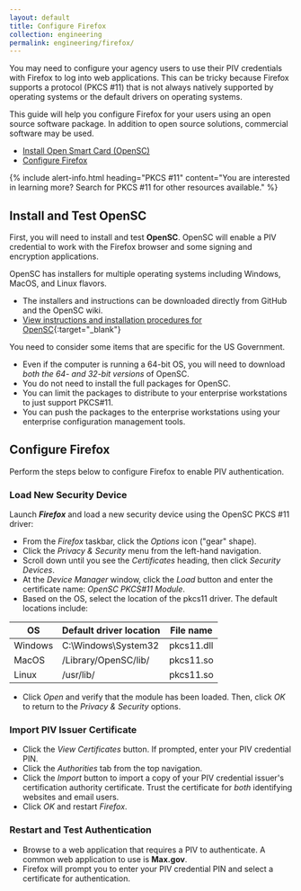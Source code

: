 ```yaml
---
layout: default
title: Configure Firefox
collection: engineering
permalink: engineering/firefox/
---
```


You may need to configure your agency users to use their PIV credentials with Firefox to log into web applications. This can be tricky because Firefox supports a protocol (PKCS #11) that is not always natively supported by operating systems or the default drivers on operating systems.  

This guide will help you configure Firefox for your users using an open source software package.  In addition to open source solutions, commercial software may be used. 

* [Install Open Smart Card (OpenSC)](#install-and-test-opensc)
* [Configure Firefox](#configure-firefox)

{% include alert-info.html heading="PKCS #11" content="You are interested in learning more? Search for PKCS #11 for other resources available." %} 


## Install and Test OpenSC
First, you will need to install and test **OpenSC**. OpenSC will enable a PIV credential to work with the Firefox browser and some signing and encryption applications.  

OpenSC has installers for multiple operating systems including Windows, MacOS, and Linux flavors.  

* The installers and instructions can be downloaded directly from GitHub and the OpenSC wiki.
* [View instructions and installation procedures for OpenSC](https://github.com/OpenSC/OpenSC/wiki){:target="_blank"}

You need to consider some items that are specific for the US Government. 

* Even if the computer is running a 64-bit OS, you will need to download _both the 64- and 32-bit versions_ of OpenSC.
* You do not need to install the full packages for OpenSC.  
* You can limit the packages to distribute to your enterprise workstations to just support PKCS#11.  
* You can push the packages to the enterprise workstations using your enterprise configuration management tools.

## Configure Firefox
Perform the steps below to configure Firefox to enable PIV authentication.

### Load New Security Device

Launch **_Firefox_** and load a new security device using the OpenSC PKCS #11 driver:
* From the _Firefox_ taskbar, click the _Options_ icon ("gear" shape). 
* Click the _Privacy & Security_ menu from the left-hand navigation.
* Scroll down until you see the _Certificates_ heading, then click _Security Devices_.
* At the _Device Manager_ window, click the _Load_ button and enter the certificate name: _OpenSC PKCS#11 Module_.
* Based on the OS, select the location of the pkcs11 driver.  The default locations include:

| OS | Default driver location | File name | 
| ----- | -------| -------| 
| Windows | C:\Windows\System32 | pkcs11.dll | 
| MacOS  | /Library/OpenSC/lib/ | pkcs11.so | 
| Linux  | /usr/lib/ | pkcs11.so | 

* Click _Open_ and verify that the module has been loaded. Then, click _OK_ to return to the _Privacy & Security_ options.

### Import PIV Issuer Certificate
* Click the _View Certificates_ button. If prompted, enter your PIV credential PIN.
* Click the _Authorities_ tab from the top navigation.
* Click the _Import_ button to import a copy of your PIV credential issuer's certification authority certificate. Trust the certificate for _both_ identifying websites and email users.
* Click _OK_ and restart _Firefox_.

### Restart and Test Authentication
* Browse to a web application that requires a PIV to authenticate.  A common web application to use is **Max.gov**.
* Firefox will prompt you to enter your PIV credential PIN and select a certificate for authentication.
